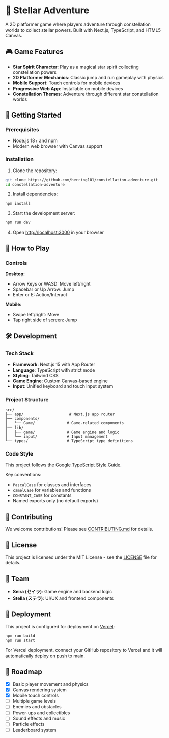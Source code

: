 # 🌟 Stellar Adventure

A 2D platformer game where players adventure through constellation worlds to collect stellar powers. Built with Next.js, TypeScript, and HTML5 Canvas.

## 🎮 Game Features

- **Star Spirit Character**: Play as a magical star spirit collecting constellation powers
- **2D Platformer Mechanics**: Classic jump and run gameplay with physics
- **Mobile Support**: Touch controls for mobile devices
- **Progressive Web App**: Installable on mobile devices
- **Constellation Themes**: Adventure through different star constellation worlds

## 🚀 Getting Started

### Prerequisites

- Node.js 18+ and npm
- Modern web browser with Canvas support

### Installation

1. Clone the repository:
```bash
git clone https://github.com/herring101/constellation-adventure.git
cd constellation-adventure
```

2. Install dependencies:
```bash
npm install
```

3. Start the development server:
```bash
npm run dev
```

4. Open [http://localhost:3000](http://localhost:3000) in your browser

## 🎯 How to Play

### Controls

**Desktop:**
- Arrow Keys or WASD: Move left/right
- Spacebar or Up Arrow: Jump
- Enter or E: Action/Interact

**Mobile:**
- Swipe left/right: Move
- Tap right side of screen: Jump

## 🛠️ Development

### Tech Stack

- **Framework**: Next.js 15 with App Router
- **Language**: TypeScript with strict mode
- **Styling**: Tailwind CSS
- **Game Engine**: Custom Canvas-based engine
- **Input**: Unified keyboard and touch input system

### Project Structure

```
src/
├── app/                    # Next.js app router
├── components/
│   └── Game/              # Game-related components
├── lib/
│   ├── game/              # Game engine and logic
│   └── input/             # Input management
└── types/                 # TypeScript type definitions
```

### Code Style

This project follows the [Google TypeScript Style Guide](https://google.github.io/styleguide/tsguide.html).

Key conventions:
- `PascalCase` for classes and interfaces
- `camelCase` for variables and functions
- `CONSTANT_CASE` for constants
- Named exports only (no default exports)

## 🤝 Contributing

We welcome contributions! Please see [CONTRIBUTING.md](./CONTRIBUTING.md) for details.

## 📄 License

This project is licensed under the MIT License - see the [LICENSE](./LICENSE) file for details.

## 🌟 Team

- **Seira (セイラ)**: Game engine and backend logic
- **Stella (ステラ)**: UI/UX and frontend components

## 🚢 Deployment

This project is configured for deployment on [Vercel](https://vercel.com):

```bash
npm run build
npm run start
```

For Vercel deployment, connect your GitHub repository to Vercel and it will automatically deploy on push to main.

## 🎯 Roadmap

- [x] Basic player movement and physics
- [x] Canvas rendering system
- [x] Mobile touch controls
- [ ] Multiple game levels
- [ ] Enemies and obstacles
- [ ] Power-ups and collectibles
- [ ] Sound effects and music
- [ ] Particle effects
- [ ] Leaderboard system